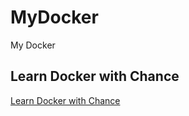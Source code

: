# MyDocker

My Docker

## Learn Docker with Chance

[Learn Docker with Chance](DcokerWithChance.md)
